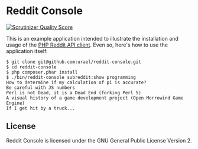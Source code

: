 Reddit Console
==============

[![Scrutinizer Quality Score](https://scrutinizer-ci.com/g/urael/reddit-console/badges/quality-score.png?s=fdaaf9d9c21b01c5cd88da941e2621518c6c05b0)](https://scrutinizer-ci.com/g/urael/reddit-console/)

This is an example application intended to illustrate the installation and usage
of the [PHP Reddit API client](https://github.com/urael/reddit-api-client). Even
so, here's how to use the application itself:

    $ git clone git@github.com:urael/reddit-console.git
    $ cd reddit-console
    $ php composer.phar install
    $ ./bin/reddit-console subreddit:show programming
    How to determine if my calculation of pi is accurate?
    Be careful with JS numbers
    Perl is not Dead, it is a Dead End (forking Perl 5)
    A visual history of a game development project (Open Morrowind Game Engine)
    If I get hit by a truck...

License
-------

Reddit Console is licensed under the GNU General Public License Version 2.

